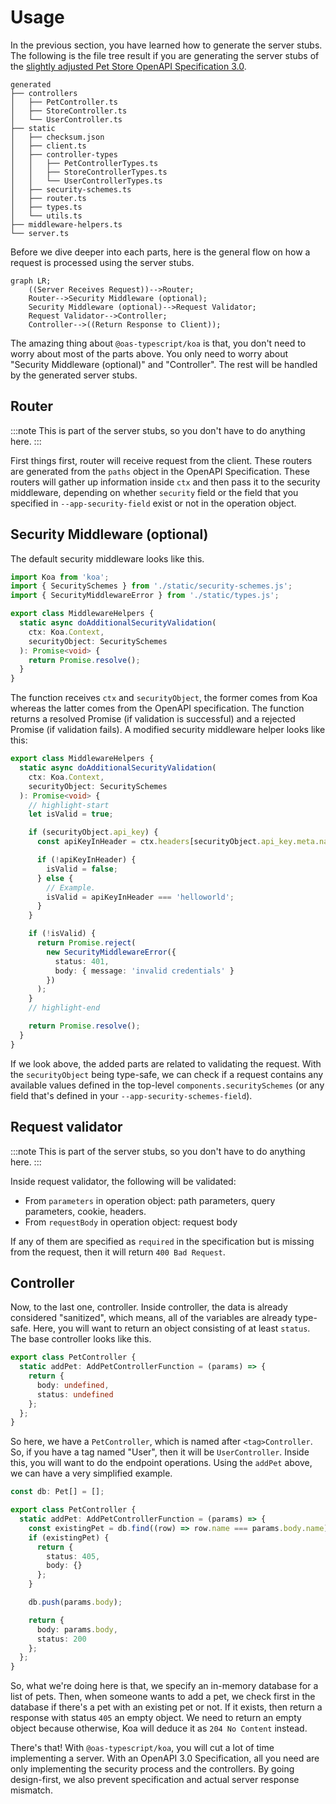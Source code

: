 ---
---

# Usage

In the previous section, you have learned how to generate the server stubs. The following is the file tree result if you are generating the server stubs of the [slightly adjusted Pet Store OpenAPI Specification 3.0](https://github.com/imballinst/oas-typescript/blob/main/packages/shared/src/openapi/api.json).

```
generated
├── controllers
│   ├── PetController.ts
│   ├── StoreController.ts
│   └── UserController.ts
├── static
│   ├── checksum.json
│   ├── client.ts
│   ├── controller-types
│   │   ├── PetControllerTypes.ts
│   │   ├── StoreControllerTypes.ts
│   │   └── UserControllerTypes.ts
│   ├── security-schemes.ts
│   ├── router.ts
│   ├── types.ts
│   └── utils.ts
├── middleware-helpers.ts
└── server.ts
```

Before we dive deeper into each parts, here is the general flow on how a request is processed using the server stubs.

```mermaid
graph LR;
    ((Server Receives Request))-->Router;
    Router-->Security Middleware (optional);
    Security Middleware (optional)-->Request Validator;
    Request Validator-->Controller;
    Controller-->((Return Response to Client));
```

The amazing thing about `@oas-typescript/koa` is that, you don't need to worry about most of the parts above. You only need to worry about "Security Middleware (optional)" and "Controller". The rest will be handled by the generated server stubs.

## Router

:::note
This is part of the server stubs, so you don't have to do anything here.
:::

First things first, router will receive request from the client. These routers are generated from the `paths` object in the OpenAPI Specification. These routers will gather up information inside `ctx` and then pass it to the security middleware, depending on whether `security` field or the field that you specified in `--app-security-field` exist or not in the operation object.

## Security Middleware (optional)

The default security middleware looks like this.

```ts
import Koa from 'koa';
import { SecuritySchemes } from './static/security-schemes.js';
import { SecurityMiddlewareError } from './static/types.js';

export class MiddlewareHelpers {
  static async doAdditionalSecurityValidation(
    ctx: Koa.Context,
    securityObject: SecuritySchemes
  ): Promise<void> {
    return Promise.resolve();
  }
}
```

The function receives `ctx` and `securityObject`, the former comes from Koa whereas the latter comes from the OpenAPI specification. The function returns a resolved Promise (if validation is successful) and a rejected Promise (if validation fails). A modified security middleware helper looks like this:

```ts
export class MiddlewareHelpers {
  static async doAdditionalSecurityValidation(
    ctx: Koa.Context,
    securityObject: SecuritySchemes
  ): Promise<void> {
    // highlight-start
    let isValid = true;

    if (securityObject.api_key) {
      const apiKeyInHeader = ctx.headers[securityObject.api_key.meta.name];

      if (!apiKeyInHeader) {
        isValid = false;
      } else {
        // Example.
        isValid = apiKeyInHeader === 'helloworld';
      }
    }

    if (!isValid) {
      return Promise.reject(
        new SecurityMiddlewareError({
          status: 401,
          body: { message: 'invalid credentials' }
        })
      );
    }
    // highlight-end

    return Promise.resolve();
  }
}
```

If we look above, the added parts are related to validating the request. With the `securityObject` being type-safe, we can check if a request contains any available values defined in the top-level `components.securitySchemes` (or any field that's defined in your `--app-security-schemes-field`).

## Request validator

:::note
This is part of the server stubs, so you don't have to do anything here.
:::

Inside request validator, the following will be validated:

- From `parameters` in operation object: path parameters, query parameters, cookie, headers.
- From `requestBody` in operation object: request body

If any of them are specified as `required` in the specification but is missing from the request, then it will return `400 Bad Request`.

## Controller

Now, to the last one, controller. Inside controller, the data is already considered "sanitized", which means, all of the variables are already type-safe. Here, you will want to return an object consisting of at least `status`. The base controller looks like this.

```ts
export class PetController {
  static addPet: AddPetControllerFunction = (params) => {
    return {
      body: undefined,
      status: undefined
    };
  };
}
```

So here, we have a `PetController`, which is named after `<tag>Controller`. So, if you have a tag named "User", then it will be `UserController`. Inside this, you will want to do the endpoint operations. Using the `addPet` above, we can have a very simplified example.

```ts
const db: Pet[] = [];

export class PetController {
  static addPet: AddPetControllerFunction = (params) => {
    const existingPet = db.find((row) => row.name === params.body.name);
    if (existingPet) {
      return {
        status: 405,
        body: {}
      };
    }

    db.push(params.body);

    return {
      body: params.body,
      status: 200
    };
  };
}
```

So, what we're doing here is that, we specify an in-memory database for a list of pets. Then, when someone wants to add a pet, we check first in the database if there's a pet with an existing pet or not. If it exists, then return a response with status `405` an empty object. We need to return an empty object because otherwise, Koa will deduce it as `204 No Content` instead.

There's that! With `@oas-typescript/koa`, you will cut a lot of time implementing a server. With an OpenAPI 3.0 Specification, all you need are only implementing the security process and the controllers. By going design-first, we also prevent specification and actual server response mismatch.
